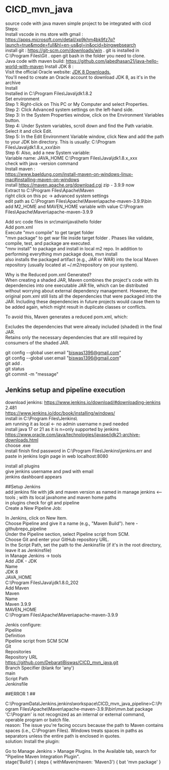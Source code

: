 # CICD_mvn_java
source code with java maven simple project to be integrated with cicd  
Steps:  
Install vscode in ms store with gmail : https://apps.microsoft.com/detail/xp9khm4bk9fz7q?launch=true&mode=full&hl=en-us&gl=in&ocid=bingwebsearch   
install git : https://git-scm.com/downloads/win . git is installed in C:\Program Files\Git . open git bash in the folder you need to clone.     
Java code with maven build: https://github.com/jabedhasan21/java-hello-world-with-maven
Install JDK 8 :  
    Visit the official Oracle website: [JDK 8 Downloads.](https://www.oracle.com/java/technologies/javase/javase8-archive-downloads.html)  
    You'll need to create an Oracle account to download JDK 8, as it's in the archive  
    Install  
    Installed in C:\Program Files\Java\jdk1.8.2    
    Set environment  
        Step 1: Right-click on This PC or My Computer and select Properties.    
        Step 2: Click Advanced system settings on the left-hand side.  
        Step 3: In the System Properties window, click on the Environment Variables button.  
        Step 4: Under System variables, scroll down and find the Path variable. Select it and click Edit.  
        Step 5: In the Edit Environment Variable window, click New and add the path to your JDK bin directory. This is usually: C:\Program Files\Java\jdk1.8.x_xxx\bin   
        Step 6: Also, add a new System variable:  
                Variable name: JAVA_HOME C:\Program Files\Java\jdk1.8.x_xxx  
    check with java -version command   
Install maven :  
    https://www.baeldung.com/install-maven-on-windows-linux-mac#installing-maven-on-windows  
    install https://maven.apache.org/download.cgi zip - 3.9.9 now  
    Extract to C:\Program Files\Apache\Maven  
    right click on this pc -> advanced system settings    
    edit path as C:\Program Files\Apache\Maven\apache-maven-3.9.9\bin    
    add M2_HOME and MAVEN_HOME variable with value C:\Program Files\Apache\Maven\apache-maven-3.9.9  


Add src code files in src\main\java\hello folder   
Add pom.xml   
Execute "mvn compile"  to get target folder   
"mvn package" to get war file inside target folder . Phases like validate, compile, test, and package are executed.   
"mnv install" to package and install in local m2 repo. In addition to performing everything mvn package does, mvn install  
  also installs the packaged artifact (e.g., JAR or WAR) into the local Maven repository (usually located at ~/.m2/repository on your system).   

Why is the Reduced pom.xml Generated?   
When creating a shaded JAR, Maven combines the project's code with its dependencies into one executable JAR file, which can be distributed without worrying about external dependency management. However, the original pom.xml still lists all the dependencies that were packaged into the JAR. Including these dependencies in future projects would cause them to be added again, which might result in duplicate classes or conflicts.  


To avoid this, Maven generates a reduced pom.xml, which:  

Excludes the dependencies that were already included (shaded) in the final JAR.  
Retains only the necessary dependencies that are still required by consumers of the shaded JAR.  


git config --global user.email "biswas1396@gmail.com"   
git config --global user.email "biswas1396@gmail.com"    
git add .  
git status   
git commit -m "message"   

## Jenkins setup and pipeline execution

download jenkins: https://www.jenkins.io/download/#downloading-jenkins 2.481  
https://www.jenkins.io/doc/book/installing/windows/    
install in C:\Program Files\Jenkins\  
am running it as local <- no admin username n pwd needed  
install java 17 or 21 as it is n=only supported by jenkins  
https://www.oracle.com/java/technologies/javase/jdk21-archive-downloads.html  
choose .exe  
install finish
find password in C:\Program Files\Jenkins\jenkins.err and paste in jenkins login page in web localhost:8080  

install all plugins  
give jenkins username and pwd with email  
jenkins dashboard appears  

##Setup Jenkins  
add jenkins file with jdk and maven version as named in manage jenkins <-- tools ; with its local javahome and maven home paths  
in plugins check for git and pipeline  
Create a New Pipeline Job:

In Jenkins, click on New Item.  
Choose Pipeline and give it a name (e.g., "Maven Build"). here - githubrepo_pipeline   
Under the Pipeline section, select Pipeline script from SCM.  
Choose Git and enter your GitHub repository URL.  
In the Script Path, set the path to the Jenkinsfile (if it's in the root directory, leave it as Jenkinsfile)  
in Manage Jenkins -> tools  
Add JDK - 
JDK  
Name    
JDK 8  
JAVA_HOME  
C:\Program Files\Java\jdk1.8.0_202  
Add Maven  
Maven  
Name  
Maven 3.9.9  
MAVEN_HOME  
C:\Program Files\Apache\Maven\apache-maven-3.9.9  

Jenkis configure:  
Pipeline  
Definition  
Pipeline script from SCM
SCM    
Git  
Repositories  
Repository URL  
https://github.com/DebaratiBiswas/CICD_mvn_java.git  
Branch Specifier (blank for 'any')    
main   
Script Path    
Jenkinsfile  

##ERROR 1 ##

C:\ProgramData\Jenkins\.jenkins\workspace\CICD_mvn_java_pipeline>C:\Program Files\Apache\Maven\apache-maven-3.9.9\bin\mvn.bat package 
'C:\Program' is not recognized as an internal or external command,
operable program or batch file.   
reason: The issue you're facing occurs because the path to Maven contains spaces (i.e., C:\Program Files\). Windows treats spaces in paths as separators unless the entire path is enclosed in quotes.  
solution: Install the plugin:

Go to Manage Jenkins > Manage Plugins.
In the Available tab, search for "Pipeline Maven Integration Plugin".  
stage('Build') {
    steps {
        withMaven(maven: 'Maven3') {
            bat 'mvn package'
        }  
###


